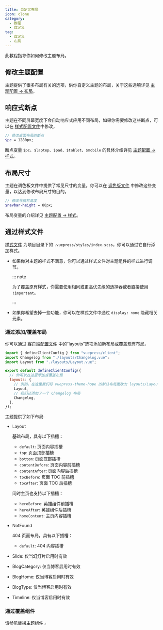 ```yaml
---
title: 自定义布局
icon: clone
category:
  - 教程
  - 自定义
tag:
  - 自定义
  - 布局
---
```


此教程指导你如何修改主题布局。

<!-- more -->

## 修改主题配置

主题提供了很多布局有关的选项，供你自定义主题的布局，关于这些选项详见 [主题配置 → 布局](../../config/theme/layout.md)。

## 响应式断点

主题在不同屏幕宽度下会自动响应式应用不同布局，如果你需要修改这些断点，可以在 [样式配置文件](../../config/style.md#configscss)中修改，

```scss title=".vuepress/styles/config.scss"
// 修改桌面布局的断点
$pc = 1280px;
```

断点变量 `$pc`、`$laptop`、`$pad`、`$tablet`、`$mobile` 的具体介绍详见 [主题配置 → 样式](../../config/style.md#configscss)。

## 布局尺寸

主题在调色板文件中提供了常见尺寸的变量，你可以在 [调色版文件](../../config/style.md#palettescss) 中修改这些变量，以达到修改布局尺寸的目的。

```scss title=".vuepress/styles/palette.scss"
// 修改导航栏高度
$navbar-height = 80px;
```

布局变量的介绍详见 [主题配置 → 样式](../../config/style.md#palettescss)。

## 通过样式文件

[样式文件](../../config/style.md#indexscss) 为项目目录下的 `.vuepress/styles/index.scss`，你可以通过它自行添加样式。

- 如果你对主题的样式不满意，你可以通过样式文件对主题组件的样式进行调节。

  ::: note

  为了覆盖原有样式，你需要使用相同或更高优先级的选择器或者直接使用 `!important`。

  :::

- 如果你希望去掉一些功能，你可以在样式文件中通过 `display: none` 隐藏相关元素。

### 通过添加/覆盖布局

你可以通过 [客户端配置文件](../../cookbook/vuepress/config.md#客户端配置文件) 中的“layouts”选项添加新布局或覆盖现有布局。

<!-- #region layout -->

```js title=".vuepress/client.js"
import { defineClientConfig } from "vuepress/client";
import Changelog from "./layouts/Changelog.vue";
import Layout from "./layouts/Layout.vue";

export default defineClientConfig({
  // 你可以在这里添加或覆盖布局
  layouts: {
    // 例如，在这里我们将 vuepress-theme-hope 的默认布局更改为 layouts/Layout.vue
    Layout,
    // 我们还添加了一个 Changelog 布局
    Changelog,
  },
});
```

<!-- #endregion layout -->

主题提供了如下布局:

- Layout

  基础布局，具有以下插槽：

  - `default`: 页面内容插槽
  - `top`: 页面顶部插槽
  - `bottom`: 页面底部插槽
  - `contentBefore`: 页面内容前插槽
  - `contentAfter`: 页面内容后插槽
  - `tocBefore`: 页面 TOC 前插槽
  - `tocAfter`: 页面 TOC 后插槽

  同时主页也支持以下插槽：

  - `heroBefore`: 英雄组件前插槽
  - `heroAfter`: 英雄组件后插槽
  - `homeContent`: 主页内容插槽

- NotFound

  404 页面布局，具有以下插槽：

  - `default`: 404 内容插槽

- Slide: 仅当幻灯片启用时有效
- BlogCategory: 仅当博客启用时有效
- BlogHome: 仅当博客启用时有效
- BlogType: 仅当博客启用时有效
- Timeline: 仅当博客启用时有效

### 通过覆盖组件

请参见[替换主题组件](../advanced/replace.md) 。
